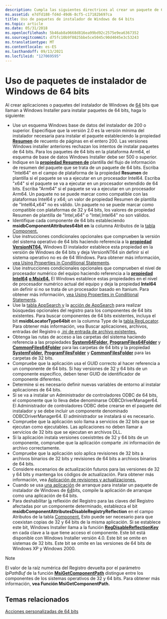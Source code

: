 ```yaml
---
description: Cumpla las siguientes directrices al crear un paquete de 64 bits Windows Installer.
ms.assetid: e7dfd188-fd4d-49d6-8cf5-c17182b697ca
title: Uso de paquetes de instalador de Windows de 64 bits
ms.topic: article
ms.date: 05/31/2018
ms.openlocfilehash: 5b46ab8a9668d816ea99bd92c2575e9ea6367352
ms.sourcegitcommit: d75fc10b9f0825bbe5ce5045c90d4045e3c53243
ms.translationtype: MT
ms.contentlocale: es-ES
ms.lasthandoff: 09/13/2021
ms.locfileid: "127069595"
---
```

# <a name="using-64-bit-windows-installer-packages"></a>Uso de paquetes de instalador de Windows de 64 bits

Al crear aplicaciones o paquetes del instalador de Windows de [64](64-bit-windows-installer-packages.md) bits que llaman a Windows Installer para instalar paquetes de 64 bits, haga lo siguiente:

-   Use un esquema Windows base de datos del instalador de 200 o superior. Especifique que la versión 2.0 es la versión mínima del instalador necesaria para instalar el paquete estableciendo la propiedad [**Resumen**](page-count-summary.md) de recuento de páginas en el entero 200. Las versiones Windows installer anteriores rechazan los intentos de instalar paquetes de 64 bits. Para los paquetes de 64 bits en la plataforma Arm64, el esquema de base de datos Windows Installer debe ser 500 o superior.
-   Indique en la [**propiedad Resumen de**](template-summary.md) plantilla del flujo de información de resumen del paquete que se trata de un paquete de 64 bits. Escriba "Intel64" en el campo de plataforma de la propiedad **Resumen** de plantilla si el paquete se va a ejecutar en un procesador Intel64. Escriba "x64" si el paquete se va a ejecutar en un procesador extendido de 64 bits. Escriba "Arm64" si el paquete se va a ejecutar en un procesador Arm64. Un paquete no se puede marcar como compatible con las  plataformas Intel64 y x64; un valor de propiedad Resumen de plantilla de "Intel64,x64" no es válido. Un paquete no se puede marcar como compatible con plataformas de  32 y 64 bits, los valores de propiedad Resumen de plantilla de "Intel,x64" o "Intel,Intel64" no son válidos.
-   Identifique cada componente de 64 bits estableciendo **msidbComponentAttributes64bit en** la columna Atributos de la [tabla Component.](component-table.md)
-   Use instrucciones condicionales opcionales que comprueben la versión del sistema operativo de 64 bits haciendo referencia a la [**propiedad VersionNT64.**](versionnt64.md) Windows El instalador establece esta propiedad en la versión de Windows de 64 bits y deja VersionNT64 sin definir si el sistema operativo no es de 64 Windows. Para obtener más información, [vea Using Properties in Conditional Statements](using-properties-in-conditional-statements.md).
-   Use instrucciones condicionales opcionales que comprueben el nivel de procesador numérico del equipo haciendo referencia a la [**propiedad Intel64**](intel64.md) [**o Msix64.**](msix64.md) El Windows establece estas propiedades en el nivel de procesador numérico actual del equipo y deja la propiedad **Intel64** sin definir si no se trata de un procesador basado en Itanium. Para obtener más información, [vea Using Properties in Conditional Statements](using-properties-in-conditional-statements.md).
-   Use la [tabla AppSearch y](appsearch-table.md) la [acción de AppSearch](appsearch-action.md) para realizar búsquedas opcionales del registro para los componentes de 64 bits existentes. Para buscar componentes de 64 bits existentes, incluya el bit **msidbLocatorType64bit** en la columna Type de la [tabla RegLocator](reglocator-table.md). Para obtener más información, vea Buscar aplicaciones, archivos, entradas del Registro o [.ini de entrada de archivo existentes.](searching-for-existing-applications-files-registry-entries-or--ini-file-entries.md)
-   Obtenga las rutas de acceso a las carpetas del sistema haciendo referencia a las propiedades [**System64Folder,**](system64folder.md) [**ProgramFiles64Folder**](programfiles64folder.md) y [**CommonFiles64Folder**](commonfiles64folder.md) para las carpetas de 64 bits y la propiedad [**SystemFolder,**](systemfolder.md) [**ProgramFilesFolder**](programfilesfolder.md) y [**CommonFilesFolder**](commonfilesfolder.md) para las carpetas de 32 bits.
-   Compruebe que la aplicación usa el GUID correcto al hacer referencia a un componente de 64 bits. Si hay versiones de 32 y 64 bits de un componente específico, deben tener GUID de identificador de componente diferentes.
-   Determine si es necesario definir nuevas variables de entorno al instalar aplicaciones de 64 bits.
-   Si se va a instalar un Administrador de controladores ODBC de 64 bits, el componente que lo lleva debe denominarse ODBCDriverManager64. El Administrador de controladores ODBC debe crearse en el paquete del instalador y se debe incluir un componente denominado ODBCDriverManager64. El administrador se instalará si es necesario.
-   Compruebe que la aplicación solo llama a servicios de 32 bits que se ejecutan como ejecutables. Las aplicaciones no deben llamar a servicios de 32 bits que se ejecutan en archivos DLL.
-   Si la aplicación instala versiones coexistntes de 32 y 64 bits de un componente, compruebe que la aplicación comparte .ini información de archivo correctamente.
-   Compruebe que la aplicación solo aplica revisiones de 32 bits a archivos binarios de 32 bits y revisiones de 64 bits a archivos binarios de 64 bits.
-   Considere escenarios de actualización futuros para las versiones de 32 y 64 bits y mantenga los códigos de actualización. Para obtener más información, vea [Aplicación de revisiones y actualizaciones.](patching-and-upgrades.md)
-   Cuando se usa [una aplicación](bootstrapping.md) de arranque para instalar un paquete de instalador de Windows de [64](64-bit-windows-installer-packages.md)bits, compile la aplicación de arranque como una aplicación de 64 bits.
-   Para deshabilitar [la](../winprog64/registry-reflection.md) reflexión del Registro para las claves del Registro afectadas por un componente determinado, establezca el bit **msidbComponentAttributesDisableRegistryReflection** en el campo Atributos de la tabla [Component.](component-table.md) Esto puede ser necesario para que coexistan copias de 32 y 64 bits de la misma aplicación. Si se establece este bit, Windows Installer llama a la función [**RegDisableReflectionKey**](/windows/win32/api/winreg/nf-winreg-regdisablereflectionkey) en cada clave a la que tiene acceso el componente. Este bit está disponible con Windows Installer versión 4.0. Este bit se omite en sistemas de 32 bits. Este bit se omite en las versiones de 64 bits de Windows XP y Windows 2000.

> [!Note]  
> El valor de la raíz numérica del Registro devuelta por el parámetro *lpPathBuf* de la función [**MsiGetComponentPath**](/windows/desktop/api/Msi/nf-msi-msigetcomponentpatha) distingue entre los componentes de los sistemas operativos de 32 y 64 bits. Para obtener más información, **vea Función MsiGetComponentPath.**

 

## <a name="related-topics"></a>Temas relacionados

<dl> <dt>

[Acciones personalizadas de 64 bits](64-bit-custom-actions.md)
</dt> </dl>

 

 

